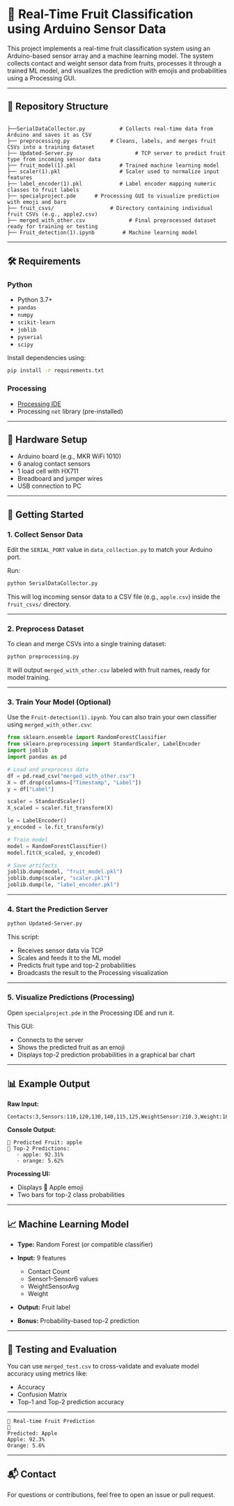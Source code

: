 
# 🍎 Real-Time Fruit Classification using Arduino Sensor Data

This project implements a real-time fruit classification system using an Arduino-based sensor array and a machine learning model. The system collects contact and weight sensor data from fruits, processes it through a trained ML model, and visualizes the prediction with emojis and probabilities using a Processing GUI.

---

## 📁 Repository Structure

```

├──SerialDataCollector.py           # Collects real-time data from Arduino and saves it as CSV
├── preprocessing.py             # Cleans, labels, and merges fruit CSVs into a training dataset
├── Updated-Server.py                    # TCP server to predict fruit type from incoming sensor data
├── fruit_model(1).pkl              # Trained machine learning model
├── scaler(1).pkl                   # Scaler used to normalize input features
├── label_encoder(1).pkl            # Label encoder mapping numeric classes to fruit labels
├── specialproject.pde      # Processing GUI to visualize prediction with emoji and bars
├── fruit_csvs/                  # Directory containing individual fruit CSVs (e.g., apple2.csv)
├── merged_with_other.csv              # Final preprocessed dataset ready for training or testing
├── Fruit_detection(1).ipynb         # Machine learning model

````

---

## 🛠 Requirements

### Python
- Python 3.7+
- `pandas`
- `numpy`
- `scikit-learn`
- `joblib`
- `pyserial`
- `scipy`

Install dependencies using:
```bash
pip install -r requirements.txt
````

### Processing

* [Processing IDE](https://processing.org/download/)
* Processing `net` library (pre-installed)

---

## 🔌 Hardware Setup

* Arduino board (e.g., MKR WiFi 1010)
* 6 analog contact sensors
* 1 load cell with HX711
* Breadboard and jumper wires
* USB connection to PC

---

## 🚀 Getting Started

### 1. Collect Sensor Data

Edit the `SERIAL_PORT` value in `data_collection.py` to match your Arduino port.

Run:

```bash
python SerialDataCollector.py
```

This will log incoming sensor data to a CSV file (e.g., `apple.csv`) inside the `fruit_csvs/` directory.

---

### 2. Preprocess Dataset

To clean and merge CSVs into a single training dataset:

```bash
python preprocessing.py
```

It will output `merged_with_other.csv` labeled with fruit names, ready for model training.

---

### 3. Train Your Model (Optional)

Use the `Fruit-detection(1).ipynb`. You can also train your own classifier using `merged_with_other.csv`:

```python
from sklearn.ensemble import RandomForestClassifier
from sklearn.preprocessing import StandardScaler, LabelEncoder
import joblib
import pandas as pd

# Load and preprocess data
df = pd.read_csv("merged_with_other.csv")
X = df.drop(columns=["Timestamp", "Label"])
y = df["Label"]

scaler = StandardScaler()
X_scaled = scaler.fit_transform(X)

le = LabelEncoder()
y_encoded = le.fit_transform(y)

# Train model
model = RandomForestClassifier()
model.fit(X_scaled, y_encoded)

# Save artifacts
joblib.dump(model, "fruit_model.pkl")
joblib.dump(scaler, "scaler.pkl")
joblib.dump(le, "label_encoder.pkl")
```

---

### 4. Start the Prediction Server

```bash
python Updated-Server.py
```

This script:

* Receives sensor data via TCP
* Scales and feeds it to the ML model
* Predicts fruit type and top-2 probabilities
* Broadcasts the result to the Processing visualization

---

### 5. Visualize Predictions (Processing)

Open `specialproject.pde` in the Processing IDE and run it.

This GUI:

* Connects to the server
* Shows the predicted fruit as an emoji
* Displays top-2 prediction probabilities in a graphical bar chart

---

## 📊 Example Output

**Raw Input:**

```
Contacts:3,Sensors:110,120,130,140,115,125,WeightSensor:210.3,Weight:165.0
```

**Console Output:**

```
🍎 Predicted Fruit: apple
🔢 Top-2 Predictions:
   - apple: 92.31%
   - orange: 5.62%
```

**Processing UI:**

* Displays 🍎 Apple emoji
* Two bars for top-2 class probabilities

---

## 📈 Machine Learning Model

* **Type:** Random Forest (or compatible classifier)
* **Input:** 9 features

  * Contact Count
  * Sensor1–Sensor6 values
  * WeightSensorAvg
  * Weight
* **Output:** Fruit label
* **Bonus:** Probability-based top-2 prediction

---

## 🧪 Testing and Evaluation

You can use `merged_test.csv` to cross-validate and evaluate model accuracy using metrics like:

* Accuracy
* Confusion Matrix
* Top-1 and Top-2 prediction accuracy

---

```
📡 Real-time Fruit Prediction
🍎
Predicted: Apple
Apple: 92.3%
Orange: 5.6%
```


---

## 📬 Contact

For questions or contributions, feel free to open an issue or pull request.

```
